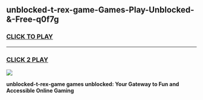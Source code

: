 
## unblocked-t-rex-game-Games-Play-Unblocked-&-Free-q0f7g
<h3>
<a href="https://premium76.site?title=unblocked-t-rex-game&ref=24A">CLICK TO PLAY</a></h3>
<hr>

<h3>
<a href="https://premium76.site?title=unblocked-t-rex-game&ref=24A">CLICK 2 PLAY</a>
  
</h3>

<a href="https://premium76.site?title=unblocked-t-rex-game&ref=24A"><img src="https://clearcache.store/games.png"></a>


**unblocked-t-rex-game games unblocked: Your Gateway to Fun and Accessible Online Gaming**
